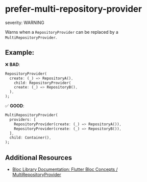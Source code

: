 # prefer-multi-repository-provider

severity: WARNING

Warns when a `RepositoryProvider` can be replaced by a `MultiRepositoryProvider`.

## Example:

❌ **BAD**:

```dart
RepositoryProvider(
  create: (_) => RepositoryA(),
    child: RepositoryProvider(
    create: (_) => RepositoryB(),
  ),
);
```

✅ **GOOD**:

```dart
MultiRepositoryProvider(
  providers: [
    RepositoryProvider(create: (_) => RepositoryA()),
    RepositoryProvider(create: (_) => RepositoryB()),
  ],
  child: Container(),
);
```

## Additional Resources

- [Bloc Library Documentation: Flutter Bloc Concepts / MultiRepositoryProvider](https://bloclibrary.dev/flutter-bloc-concepts/#multirepositoryprovider)
